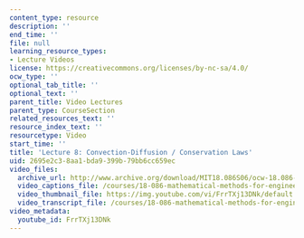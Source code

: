 ```yaml
---
content_type: resource
description: ''
end_time: ''
file: null
learning_resource_types:
- Lecture Videos
license: https://creativecommons.org/licenses/by-nc-sa/4.0/
ocw_type: ''
optional_tab_title: ''
optional_text: ''
parent_title: Video Lectures
parent_type: CourseSection
related_resources_text: ''
resource_index_text: ''
resourcetype: Video
start_time: ''
title: 'Lecture 8: Convection-Diffusion / Conservation Laws'
uid: 2695e2c3-8aa1-bda9-399b-79bb6cc659ec
video_files:
  archive_url: http://www.archive.org/download/MIT18.086S06/ocw-18.086-24feb2006-220k.mp4
  video_captions_file: /courses/18-086-mathematical-methods-for-engineers-ii-spring-2006/d7fae963c1af53ffadee8b31fe1f657c_FrrTXj13DNk.vtt
  video_thumbnail_file: https://img.youtube.com/vi/FrrTXj13DNk/default.jpg
  video_transcript_file: /courses/18-086-mathematical-methods-for-engineers-ii-spring-2006/b0255237cab7d24c8891bec5a68754ac_FrrTXj13DNk.pdf
video_metadata:
  youtube_id: FrrTXj13DNk
---
```

